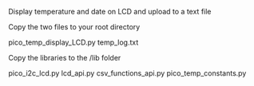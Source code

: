 Display temperature and date on LCD and upload to a text file

Copy the two files to your root directory

pico_temp_display_LCD.py
temp_log.txt

Copy the libraries to the /lib folder

pico_i2c_lcd.py
lcd_api.py
csv_functions_api.py
pico_temp_constants.py 
